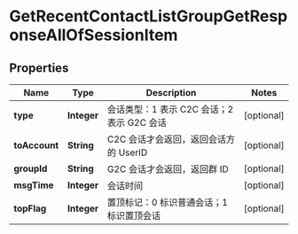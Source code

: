 

# GetRecentContactListGroupGetResponseAllOfSessionItem


## Properties

| Name | Type | Description | Notes |
|------------ | ------------- | ------------- | -------------|
|**type** | **Integer** | 会话类型：1 表示 C2C 会话；2 表示 G2C 会话 |  [optional] |
|**toAccount** | **String** | C2C 会话才会返回，返回会话方的 UserID |  [optional] |
|**groupId** | **String** | G2C 会话才会返回，返回群 ID |  [optional] |
|**msgTime** | **Integer** | 会话时间 |  [optional] |
|**topFlag** | **Integer** | 置顶标记：0 标识普通会话；1 标识置顶会话 |  [optional] |



